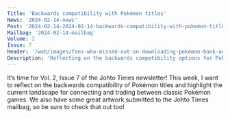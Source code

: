 ```yaml
---
Title: 'Backwards compatibility with Pokémon titles'
News: '2024-02-14-news'
Post: '2024-02-14-2024-02-14-backwards-compatibility-with-pokemon-titles'
Mailbag: '2024-02-14-mailbag'
Volume: 2
Issue: 7
Header: '/web/images/fans-who-missed-out-on-downloading-pokemon-bank-and-poke-transporter-before-the-eshop-shut-down-can-.jpeg'
Description: 'Reflecting on the backwards compatibility options for Pokémon titles after the closure of Pokémon Bank. We also have more Pokémon news and more from the Johto Times mailbag'
---
```

It’s time for Vol. 2, Issue 7 of the Johto Times newsletter! This week, I want to reflect on the backwards compatibility of Pokémon titles and highlight the current landscape for connecting and trading between classic Pokémon games. We also have some great artwork submitted to the Johto Times mailbag, so be sure to check that out too!
